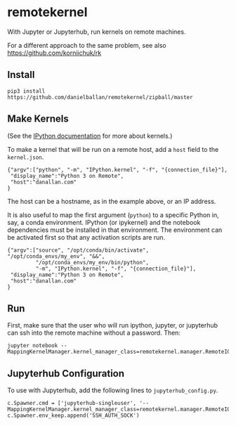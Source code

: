 remotekernel
============

With Jupyter or Jupyterhub, run kernels on remote machines.

For a different approach to the same problem, see also
https://github.com/korniichuk/rk

## Install

```
pip3 install https://github.com/danielballan/remotekernel/zipball/master
```

## Make Kernels

(See the [IPython documentation](https://ipython.org/ipython-doc/dev/development/kernels.html) for more about kernels.)

To make a kernel that will be run on a remote host, add a `host` field to the
`kernel.json`.

```
{"argv":["python", "-m", "IPython.kernel", "-f", "{connection_file}"],
 "display_name":"Python 3 on Remote",
 "host":"danallan.com"
}
```

The host can be a hostname, as in the example above, or an IP address.

It is also useful to map the first argument (`python`) to a specific Python
in, say, a conda environment. IPython (or ipykernel) and the notebook
dependencies must be installed in that environment. The environment can be
activated first so that any activation scripts are run.


```
{"argv":["source", "/opt/conda/bin/activate", "/opt/conda_envs/my_env", "&&",
         "/opt/conda_envs/my_env/bin/python",
         "-m", "IPython.kernel", "-f", "{connection_file}"],
 "display_name":"Python 3 on Remote",
 "host":"danallan.com"
}
```

## Run

First, make sure that the user who will run ipython, jupyter, or jupyterhub
can ssh into the remote machine without a password. Then:

```
jupyter notebook --MappingKernelManager.kernel_manager_class=remotekernel.manager.RemoteIOLoopKernelManager
```

## Jupyterhub Configuration

To use with Jupyterhub, add the following lines to `jupyterhub_config.py`.

```
c.Spawner.cmd = ['jupyterhub-singleuser', '--MappingKernelManager.kernel_manager_class=remotekernel.manager.RemoteIOLoopKernelManager']
c.Spawner.env_keep.append('SSH_AUTH_SOCK')
```

